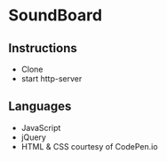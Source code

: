 # SoundBoard

## Instructions

* Clone
* start http-server

## Languages

* JavaScript
* jQuery
* HTML & CSS courtesy of CodePen.io

